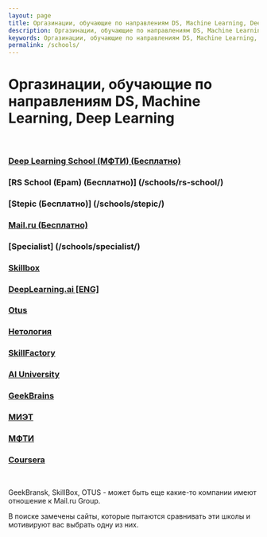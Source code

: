 ```yaml
---
layout: page
title: Оргазинации, обучающие по направлениям DS, Machine Learning, Deep Learning
description: Оргазинации, обучающие по направлениям DS, Machine Learning, Deep Learning
keywords: Оргазинации, обучающие по направлениям DS, Machine Learning, Deep Learning
permalink: /schools/
---
```


# Оргазинации, обучающие по направлениям DS, Machine Learning, Deep Learning

<br/>

### [Deep Learning School (МФТИ) (Бесплатно)](/schools/deep-learning-school/)

### [RS School (Epam) (Бесплатно)] (/schools/rs-school/)

### [Stepic (Бесплатно)] (/schools/stepic/)

### [Mail.ru (Бесплатно)](/schools/mail/)

### [Specialist] (/schools/specialist/)

### [Skillbox](/schools/skillbox/)

### [DeepLearning.ai [ENG]](/schools/deeplearning-ai/)

### [Otus](/schools/otus/)

### [Нетология](/schools/netology/)

### [SkillFactory](/schools/skillfactory/)

### [AI University](/schools/ai-university/)

### [GeekBrains](/schools/geekbrains/)

### [МИЭТ](/schools/miet/)

### [МФТИ](/schools/mfti/)

### [Coursera](/schools/coursera/)

<br/>

GeekBransk, SkillBox, OTUS - может быть еще какие-то компании имеют отношение к Mail.ru Group.

В поиске замечены сайты, которые пытаются сравнивать эти школы и мотивируют вас выбрать одну из них.
